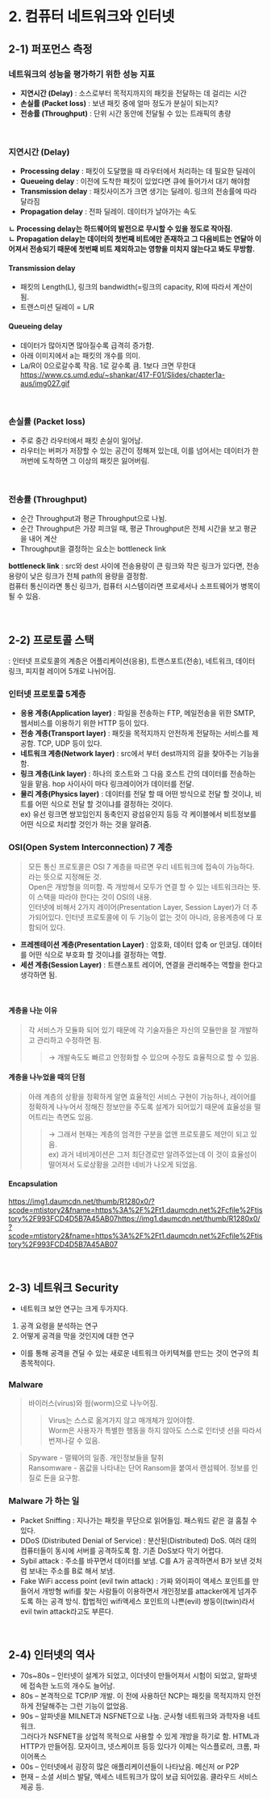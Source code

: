 # 2.	컴퓨터 네트워크와 인터넷
## 2-1) 퍼포먼스 측정

  ### 네트워크의 성능을 평가하기 위한 성능 지표
  - **지연시간 (Delay)**
  : 소스로부터 목적지까지의 패킷을 전달하는 데 걸리는 시간
  - **손실률 (Packet loss)**
  : 보낸 패킷 중에 얼마 정도가 분실이 되는지?
  - **전송률 (Throughput)**
  : 단위 시간 동안에 전달될 수 있는 트래픽의 총량   
  
<br>

  ### 지연시간 (Delay)
  - **Processing delay** : 패킷이 도달했을 때 라우터에서 처리하는 데 필요한 딜레이
  - **Queueing delay** : 이전에 도착한 패킷이 있었다면 큐에 들어가서 대기 해야함
  - **Transmission delay** : 패킷사이즈가 크면 생기는 딜레이. 링크의 전송률에 따라 달라짐 
  - **Propagation delay** : 전파 딜레이. 데이터가 날아가는 속도    
  
**ㄴ Processing delay는 하드웨어의 발전으로 무시할 수 있을 정도로 작아짐.**   
**ㄴ Propagation delay는 데이터의 첫번째 비트에만 존재하고 그 다음비트는 연달아 이어져서 전송되기 때문에 첫번째 비트 제외하고는 영향을 미치지 않는다고 봐도 무방함.**
  

#### Transmission delay
 - 패킷의 Length(L), 링크의 bandwidth(=링크의 capacity, R)에 따라서 계산이 됨. 
 - 트랜스미션 딜레이 = L/R

#### Queueing delay
 - 데이터가 많아지면 많아질수록 급격히 증가함.  
 - 아래 이미지에서 a는 패킷의 개수를 의미.  
 - La/R이 0으로갈수록 작음. 1로 갈수록 큼. 1보다 크면 무한대   
 https://www.cs.umd.edu/~shankar/417-F01/Slides/chapter1a-aus/img027.gif  
 
<br>
 
 
 ### 손실률 (Packet loss)
 - 주로 중간 라우터에서 패킷 손실이 일어남.  
 - 라우터는 버퍼가 저장할 수 있는 공간이 정해져 있는데, 이를 넘어서는 데이터가 한꺼번에 도착하면 그 이상의 패킷은 잃어버림.  
 
<br>

 ### 전송률 (Throughput)
 - 순간 Throughput과 평균 Throughput으로 나뉨.
 - 순간 Throughput은 가장 피크일 때, 평균 Throughput은 전체 시간을 보고 평균을 내어 계산
 - Throughput을 결정하는 요소는 bottleneck link  
 
 **bottleneck link** : src와 dest 사이에 전송용량이 큰 링크와 작은 링크가 있다면, 전송 용량이 낮은 링크가 전체 path의 용량을 결정함.  
                   컴퓨터 통신이라면 통신 링크가, 컴퓨터 시스템이라면 프로세서나 소프트웨어가 병목이 될 수 있음.
   
<br>

   
## 2-2) 프로토콜 스택
: 인터넷 프로토콜의 계층은 어플리케이션(응용), 트랜스포트(전송), 네트워크, 데이터 링크, 피지컬 레이어 5개로 나뉘어짐.  
### 인터넷 프로토콜 5계층  
- **응용 계층(Application layer)** : 파일을 전송하는 FTP, 메일전송을 위한 SMTP, 웹서비스를 이용하기 위한 HTTP 등이 있다.  
- **전송 계층(Transport layer)** : 패킷을 목적지까지 안전하게 전달하는 서비스를 제공함. TCP, UDP 등이 있다.  
- **네트워크 계층(Network layer)** : src에서 부터 dest까지의 길을 찾아주는 기능을 함.  
- **링크 계층(Link layer)** : 하나의 호스트와 그 다음 호스트 간의 데이터를 전송하는 일을 맡음. hop 사이사이 마다 링크레이어가 데이터를 전달.   
- **물리 계층(Physics layer)** : 데이터를 전달 할 때 어떤 방식으로 전달 할 것이냐, 비트를 어떤 식으로 전달 할 것이냐를 결정하는 것이다.  
ex) 유선 링크면 쌍꼬임인지 동축인지 광섬유인지 등등 각 케이블에서 비트정보를 어떤 식으로 처리할 것인가 하는 것을 알려줌.
  
  
### OSI(Open System Interconnection) 7 계층   
> 모든 통신 프로토콜은 OSI 7 계층을 따르면 우리 네트워크에 접속이 가능하다. 라는 뜻으로 지정해둔 것.   
Open은 개방형을 의미함. 즉 개방해서 모두가 연결 할 수 있는 네트워크라는 뜻. 이 스택을 따라야 한다는 것이 OSI의 내용.    
인터넷에 비해서 2가지 레이어(Presentation Layer, Session Layer)가 더 추가되어있다. 인터넷 프로토콜에 이 두 기능이 없는 것이 아니라, 응용계층에 다 포함되어 있다.  
- **프레젠테이션 계층(Presentation Layer)** : 암호화, 데이터 압축 or 인코딩. 데이터를 어떤 식으로 부호화 할 것이냐를 결정하는 역할.  
- **세션 계층(Session Layer)** : 트랜스포트 레이어, 연결을 관리해주는 역할을 한다고 생각하면 됨.
  
    
<br>

#### 계층을 나눈 이유  
> 각 서비스가 모듈화 되어 있기 때문에 각 기술자들은 자신의 모듈만을 잘 개발하고 관리하고 수정하면 됨.  
>> → 개발속도도 빠르고 안정화할 수 있으며 수정도 효율적으로 할 수 있음.  

#### 계층을 나누었을 때의 단점  
> 아래 계층의 상황을 정확하게 알면 효율적인 서비스 구현이 가능하나, 레이어를 정확하게 나누어서 정해진 정보만을 주도록 설계가 되어있기 때문에 효율성을 떨어트리는 측면도 있음.  
>> → 그래서 현재는 계층의 엄격한 구분을 없앤 프로토콜도 제안이 되고 있음.  
ex) 과거 네비게이션은 그저 최단경로만 알려주었는데 이 것이 효율성이 떨어져서 도로상황을 고려한 네비가 나오게 되었음.

#### Encapsulation 
https://img1.daumcdn.net/thumb/R1280x0/?scode=mtistory2&fname=https%3A%2F%2Ft1.daumcdn.net%2Fcfile%2Ftistory%2F993FCD4D5B7A45AB07https://img1.daumcdn.net/thumb/R1280x0/?scode=mtistory2&fname=https%3A%2F%2Ft1.daumcdn.net%2Fcfile%2Ftistory%2F993FCD4D5B7A45AB07

<br>

  
## 2-3) 네트워크 Security  
- 네트워크 보안 연구는 크게 두가지다.   
1. 공격 요령을 분석하는 연구    
2. 어떻게 공격을 막을 것인지에 대한 연구
- 이를 통해 공격을 견딜 수 있는 새로운 네트워크 아키텍쳐를 만드는 것이 연구의 최종목적이다.  

### Malware  
> 바이러스(virus)와 웜(worm)으로 나누어짐.   
>> Virus는 스스로 옮겨가지 않고 매개체가 있어야함.   
>> Worm은 사용자가 특별한 행동을 하지 않아도 스스로 인터넷 선을 따라서 번져나갈 수 있음.   

> Spyware - 멀웨어의 일종. 개인정보들을 탈취  
> Ransomware - 몸값을 나타내는 단어 Ransom을 붙여서 랜섬웨어. 정보를 인질로 돈을 요구함.

### Malware 가 하는 일  
-	Packet Sniffing : 지나가는 패킷을 무단으로 읽어들임. 패스워드 같은 걸 훔칠 수 있다.  
-	DDoS (Distributed Denial of Service) : 분산된(Distributed) DoS. 여러 대의 컴퓨터들이 동시에 서버를 공격하도록 함. 기존 DoS보다 막기 어렵다.
-	Sybil attack : 주소를 바꾸면서 데이터를 보냄. C를 A가 공격하면서 B가 보낸 것처럼 보내는 주소를 B로 해서 보냄.  
-	Fake WiFi access point (evil twin attack) : 가짜 와이파이 액세스 포인트를 만들어서 개방형 wifi를 찾는 사람들이 이용하면서 개인정보를 attacker에게 넘겨주도록 하는 공격 방식. 합법적인 wifi액세스 포인트의 나쁜(evil) 쌍둥이(twin)라서 evil twin attack라고도 부른다.  

<br>

## 2-4) 인터넷의 역사
- 70s~80s – 인터넷이 설계가 되었고, 이더넷이 만들어져서 시험이 되었고, 알파넷에 접속한 노드의 개수도 늘어남.  
- 80s – 본격적으로 TCP/IP 개발. 이 전에 사용하던 NCP는 패킷을 목적지까지 안전하게 전달해주는 그런 기능이 없었음.  
- 90s – 알파넷을 MILNET과 NSFNET으로 나눔. 군사형 네트워크와 과학자용 네트워크.  
	그러다가 NSFNET을 상업적 목적으로 사용할 수 있게 개방을 하기로 함. HTML과 HTTP가 만들어짐. 모자이크, 넷스케이프 등등 있다가 이제는 익스플로러, 크롬, 파이어폭스  
- 00s – 인터넷에서 굉장히 많은 애플리케이션들이 나타났음. 메신저 or P2P  
- 현재 – 소셜 서비스 발달, 액세스 네트워크가 많이 보급 되어있음. 클라우드 서비스 제공 등.  
